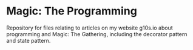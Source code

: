 # Magic: The Programming

Repository for files relating to articles on my website g10s.io about programming and Magic: The Gathering, including the decorator pattern and state pattern.
